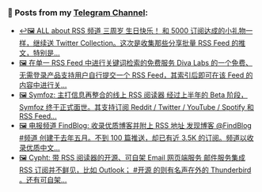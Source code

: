 ### 📰 Posts from my [Telegram Channel](https://t.me/s/aboutrss):
<!-- BLOG-POST-LIST:START -->
- [↩️🖼 ALL about RSS 频道 三周岁 生日快乐！ 和 5000 订阅达成的小礼物一样，继续送 Twitter Collection。这次是收集那些分享批量 RSS Feed 的推文，特别是...](https://t.me/aboutrss/1230)
- [🖼 在单一 RSS Feed 中进行关键词检索的免费服务 Diva Labs 的一个免费、无需登录产品支持用户自行提交一个 RSS Feed，其索引后即可在该 Feed 的内容中进行关...](https://t.me/aboutrss/1229)
- [🖼 Symfoz: 主打信息再整合的线上 RSS 阅读器 经过上半年的 Beta 阶段，Symfoz 终于正式面世。其支持订阅 Reddit / Twitter / YouTube / Spotify 和 RSS Feed...](https://t.me/aboutrss/1228)
- [🖼 电报频道 FindBlog: 收录优质博客并附上 RSS 地址 发现博客 @FindBlog #频道 创建于去年五月。不到 100 篇推送，却已有近 3.5K 的订阅。频道以收录优质中文...](https://t.me/aboutrss/1227)
- [🖼 Cypht: 带 RSS 阅读器的开源、可自架 Email 网页端服务 邮件服务集成 RSS 订阅并不鲜见，比如 Outlook； #开源 的则有名声在外的 Thunderbird 。还有可自架...](https://t.me/aboutrss/1226)
<!-- BLOG-POST-LIST:END -->

<!--
**AboutRSS/AboutRSS** is a ✨ _special_ ✨ repository because its `README.md` (this file) appears on your GitHub profile.

Here are some ideas to get you started:

- 🔭 I’m currently working on ...
- 🌱 I’m currently learning ...
- 👯 I’m looking to collaborate on ...
- 🤔 I’m looking for help with ...
- 💬 Ask me about ...
- 📫 How to reach me: ...
- 😄 Pronouns: ...
- ⚡ Fun fact: ...
-->
